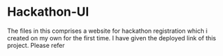 # Hackathon-UI
The files in this comprises a website for hackathon registration which i created on my own for the first time. I have given the deployed link of this project. Please refer
